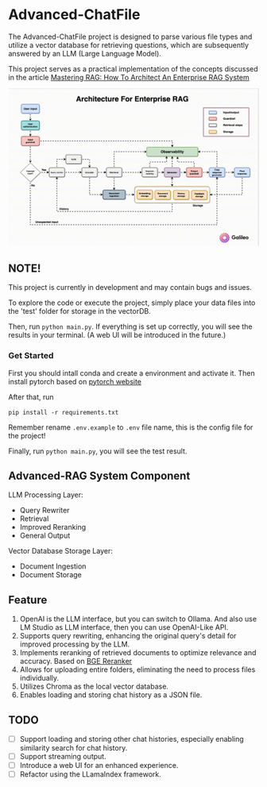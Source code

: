# Advanced-ChatFile

The Advanced-ChatFile project is designed to parse various file types and utilize a vector database for retrieving questions, which are subsequently answered by an LLM (Large Language Model).


This project serves as a practical implementation of the concepts discussed in the article [Mastering RAG: How To Architect An Enterprise RAG System](https://www.rungalileo.io/blog/mastering-rag-how-to-architect-an-enterprise-rag-system)

![image](/docs/architecture.png)


## NOTE!

This project is currently in development and may contain bugs and issues.

To explore the code or execute the project, simply place your data files into the 'test' folder for storage in the vectorDB.

Then, run `python main.py`. If everything is set up correctly, you will see the results in your terminal. (A web UI will be introduced in the future.)

### Get Started

First you should intall conda and create a environment and activate it. Then install pytorch based on [pytorch website](https://pytorch.org/get-started/locally/)

After that, run 
```
pip install -r requirements.txt
```

Remember rename `.env.example` to `.env` file name, this is the config file for the project!

Finally, run `python main.py`, you will see the test result.


## Advanced-RAG System Component

LLM Processing Layer:
- Query Rewriter
- Retrieval
- Improved Reranking
- General Output

Vector Database Storage Layer:
- Document Ingestion
- Document Storage

## Feature
1. OpenAI is the LLM interface, but you can switch to Ollama. And also use LM Studio as LLM interface, then you can use OpenAI-Like API.
2. Supports query rewriting, enhancing the original query's detail for improved processing by the LLM.
3. Implements reranking of retrieved documents to optimize relevance and accuracy. Based on [BGE Reranker](https://github.com/FlagOpen/FlagEmbedding/tree/master/FlagEmbedding/reranker)
4. Allows for uploading entire folders, eliminating the need to process files individually.
5. Utilizes Chroma as the local vector database.
6. Enables loading and storing chat history as a JSON file. 



## TODO
- [ ] Support loading and storing other chat histories, especially enabling similarity search for chat history.
- [ ] Support streaming output.
- [ ] Introduce a web UI for an enhanced experience.
- [ ] Refactor using the LLamaIndex framework.